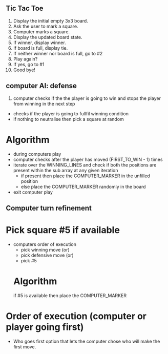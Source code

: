 ## Tic Tac Toe

1. Display the initial empty 3x3 board.
2. Ask the user to mark a square.
3. Computer marks a square.
4. Display the updated board state.
5. If winner, display winner.
6. If board is full, display tie.
7. If neither winner nor board is full, go to #2
8. Play again?
9. If yes, go to #1
10. Good bye!

## computer AI: defense
1. computer checks if the the player is going to win and stops the player from winning in the next step
- checks if the player is going to fullfil winning condition
- if nothing to neutralise then pick a square at random
# Algorithm
- during computers play
- computer checks after the player has moved (FIRST_TO_WIN - 1) times
- iterate over the WINNING_LINES and check if both the positions are present within the sub array at any given iteration
  - if present then place the COMPUTER_MARKER in the unfilled position
  - else place the COMPUTER_MARKER randomly in the board
- exit computer play

## Computer  turn refinement
# Pick square #5 if available
 - computers order of execution
   - pick winning move (or)
   - pick defensive move (or)
   - pick #5
   # Algorithm
    if #5 is available then place the COMPUTER_MARKER
# Order of execution (computer or player going first)
- Who goes first option that lets the computer chose who will make the first move.
